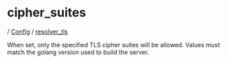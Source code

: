 # cipher_suites

/ [Config](../../index.md) / [resolver_tls](../index.md) 

When set, only the specified TLS cipher suites will be allowed. Values must match the golang version used to build the server.


